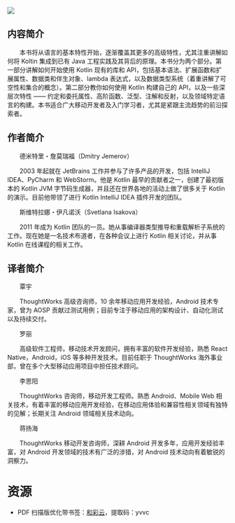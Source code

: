 ![](http://img3m1.ddimg.cn/43/18/25124461-1_u_4.jpg)

## 内容简介

　　本书将从语言的基本特性开始，逐渐覆盖其更多的高级特性，尤其注重讲解如何将 Koltin 集成到已有 Java 工程实践及其背后的原理。本书分为两个部分。第一部分讲解如何开始使用 Kotlin 现有的库和 API，包括基本语法、扩展函数和扩展属性、数据类和伴生对象、lambda 表达式，以及数据类型系统（着重讲解了可空性和集合的概念）。第二部分教你如何使用 Kotlin 构建自己的 API，以及一些深层次特性 —— 约定和委托属性、高阶函数、泛型、注解和反射，以及领域特定语言的构建。本书适合广大移动开发者及入门学习者，尤其是紧跟主流趋势的前沿探索者。

## 作者简介

　　德米特里・詹莫瑞福（Dmitry Jemerov）

　　2003 年起就在 JetBrains 工作并参与了许多产品的开发，包括 IntelliJ IDEA、PyCharm 和 WebStorm。他是 Kotlin 最早的贡献者之一，创建了最初版本的 Kotlin JVM 字节码生成器，并且还在世界各地的活动上做了很多关于 Kotlin 的演示。目前他带领了进行 Kotlin IntelliJ IDEA 插件开发的团队。

　　斯维特拉娜・伊凡诺沃（Svetlana Isakova）

　　2011 年成为 Kotlin 团队的一员。她从事编译器类型推导和重载解析子系统的工作。现在她是一名技术布道者，在各种会议上进行 Kotlin 相关讨论，并从事 Kotlin 在线课程的相关工作。

## 译者简介

　　覃宇

　　ThoughtWorks 高级咨询师，10 余年移动应用开发经验，Android 技术专家，曾为 AOSP 贡献过测试用例；目前专注于移动应用的架构设计、自动化测试以及持续交付。

　　罗丽

　　高级软件工程师，移动技术开发顾问，拥有丰富的软件开发经验，熟悉 React Native，Android，iOS 等多种开发技术。目前任职于 ThoughtWorks 海外事业部，曾在多个大型移动应用项目中担任技术顾问。

　　李思阳

　　ThoughtWorks 咨询师，移动开发工程师。熟悉 Android、Mobile Web 相关技术，有着丰富的移动应用开发经验，在移动应用体验和兼容性相关领域有独特的见解；长期关注 Android 领域相关技术动向。

　　蒋扬海

　　ThoughtWorks 移动开发咨询师，深耕 Android 开发多年，应用开发经验丰富，对 Android 开发领域的技术有广泛的涉猎，对 Android 技术动向有着敏锐的洞察力。

# 资源

* PDF 扫描版优化带书签：[和彩云](https://caiyun.139.com/m/i?0n5CsML8anbYA)，提取码：yvvc

